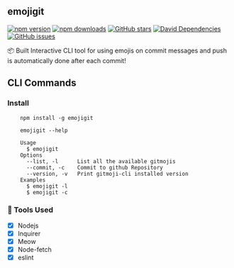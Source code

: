## emojigit

[![npm version](https://img.shields.io/npm/v/emojigit.svg?style=flat-square)](https://www.npmjs.com/package/emojigit)
[![npm downloads](https://img.shields.io/npm/dt/emojigit.svg?style=flat-square)](https://www.npmjs.com/package/emojigit)
[![GitHub stars](https://img.shields.io/github/stars/yatharth1706/emojigit)](https://github.com/yatharth1706/emojigit/stargazers)
[![David Dependencies](https://img.shields.io/david/yatharth1706/emojigit.svg?style=flat-square)](https://david-dm.org/yatharth1706/emojigit)
[![GitHub issues](https://img.shields.io/github/issues/yatharth1706/emojigit)](https://github.com/yatharth1706/emojigit/issues)



:package: Built Interactive CLI tool for using emojis on commit messages and push is automatically done after each commit!

## CLI Commands

### Install

```
    npm install -g emojigit
```

```
    emojigit --help
```

```
    Usage
      $ emojigit
    Options
      --list, -l      List all the available gitmojis
      --commit, -c    Commit to github Repository
      --version, -v   Print gitmoji-cli installed version
    Examples
      $ emojigit -l
      $ emojigit -c
```

### :wrench: Tools Used

* [x] Nodejs
* [x] Inquirer
* [x] Meow
* [x] Node-fetch
* [x] eslint
